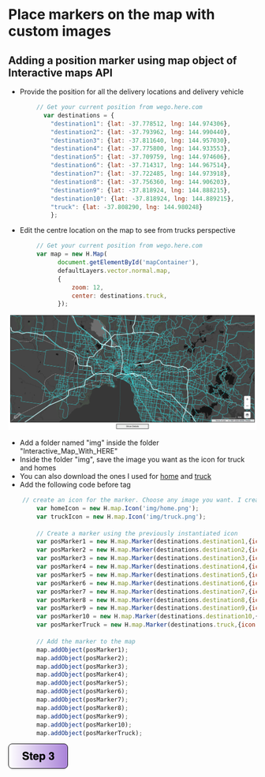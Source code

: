 # Place markers on the map with custom images


## Adding a position marker using map object of Interactive maps API
- Provide the position for all the delivery locations and delivery vehicle

```javascript
        // Get your current position from wego.here.com
          var destinations = { 
            "destination1": {lat: -37.778512, lng: 144.974306}, 
            "destination2": {lat: -37.793962, lng: 144.990440}, 
            "destination3": {lat: -37.811640, lng: 144.957030}, 
            "destination4": {lat: -37.775800, lng: 144.933553},
            "destination5": {lat: -37.709759, lng: 144.974606}, 
            "destination6": {lat: -37.714317, lng: 144.967514},
            "destination7": {lat: -37.722485, lng: 144.973918}, 
            "destination8": {lat: -37.756360, lng: 144.906203}, 
            "destination9": {lat: -37.818924, lng: 144.888215},
            "destination10": {lat: -37.818924, lng: 144.889215},  
            "truck": {lat: -37.808290, lng: 144.980248}
            }; 
```

- Edit the centre location on the map to see from trucks perspective

```javascript
        // Get your current position from wego.here.com
        var map = new H.Map(
              document.getElementById('mapContainer'),
              defaultLayers.vector.normal.map,
              {
                  zoom: 12,
                  center: destinations.truck,
              });
```

![Folding in action](/img/three.png)

- Add a folder named "img" inside the folder "Interactive_Map_With_HERE"
- Inside the folder "img", save the image you want as the icon for truck and homes
- You can also download the ones I used for [home](img/home.png) and [truck](img/truck.png)
- Add the following code before </script> tag

```javascript
    // create an icon for the marker. Choose any image you want. I created mine using draw.io     
        var homeIcon = new H.map.Icon('img/home.png'); 
        var truckIcon = new H.map.Icon('img/truck.png'); 
                  
        // Create a marker using the previously instantiated icon
        var posMarker1 = new H.map.Marker(destinations.destination1,{icon:homeIcon});
        var posMarker2 = new H.map.Marker(destinations.destination2,{icon:homeIcon});
        var posMarker3 = new H.map.Marker(destinations.destination3,{icon:homeIcon});
        var posMarker4 = new H.map.Marker(destinations.destination4,{icon:homeIcon});
        var posMarker5 = new H.map.Marker(destinations.destination5,{icon:homeIcon});
        var posMarker6 = new H.map.Marker(destinations.destination6,{icon:homeIcon});
        var posMarker7 = new H.map.Marker(destinations.destination7,{icon:homeIcon});
        var posMarker8 = new H.map.Marker(destinations.destination8,{icon:homeIcon});
        var posMarker9 = new H.map.Marker(destinations.destination9,{icon:homeIcon});
        var posMarker10 = new H.map.Marker(destinations.destination10,{icon:homeIcon});
        var posMarkerTruck = new H.map.Marker(destinations.truck,{icon:truckIcon});

        // Add the marker to the map 
        map.addObject(posMarker1);
        map.addObject(posMarker2);
        map.addObject(posMarker3);
        map.addObject(posMarker4);
        map.addObject(posMarker5);
        map.addObject(posMarker6);
        map.addObject(posMarker7);
        map.addObject(posMarker8);
        map.addObject(posMarker9);
        map.addObject(posMarker10);
        map.addObject(posMarkerTruck);
```

[![Foo](/img/s3.png)](/Step3.md) 

